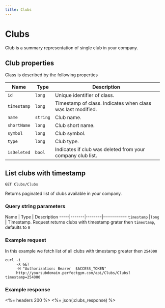 ```yaml
---
title: Clubs
---
```


# Clubs

Club is a summary representation of single club in your company.


## <a name="properties"></a>Club properties

Class is described by the following properties

Name            | Type                        | Description
-----|----------|------------------------------------------
`id`            |`long`                       | Unique identifier of class.
`timestamp`     |`long`                       | Timestamp of class. Indicates when class was last modified.
`name`          |`string`                     | Club name.
`shortName`     |`long`                       | Club short name.
`symbol`        |`long`                       | Club symbol.
`type`          |`long`                       | Club type.
`isDeleted`     |`bool`                       | Indicates if club was deleted from your company club list.



## List clubs with timestamp 

    GET Clubs/Clubs

Returns paginated list of clubs available in your company.


### Query string parameters

Name         | Type   | Description
-----|-------|--------|------------
`timestamp`  |`long`  | Timestamp. Request returns clubs with timestamp grater then `timestamp`, defaults to `0`


### Example request

In this example we fetch list of all clubs with timestamp greater then `254000`

``` command-line
curl -i 
     -X GET 
     -H "Authorization: Bearer  $ACCESS_TOKEN"  
     http://yoursubdomain.perfectgym.com/api/Clubs/Clubs?timestamp=254000
```


### Example response

<%= headers 200 %>
<%= json(:clubs_response) %>
